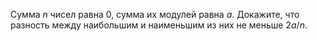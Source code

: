Сумма $n$ чисел равна 0, сумма их модулей равна $a.$ Докажите, что разность между наибольшим и наименьшим из них не меньше $2a/n.$